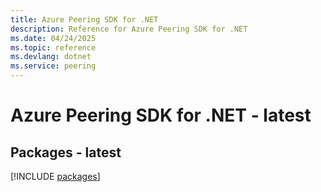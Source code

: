 ```yaml
---
title: Azure Peering SDK for .NET
description: Reference for Azure Peering SDK for .NET
ms.date: 04/24/2025
ms.topic: reference
ms.devlang: dotnet
ms.service: peering
---
```

# Azure Peering SDK for .NET - latest
## Packages - latest
[!INCLUDE [packages](peering-index.md)]
